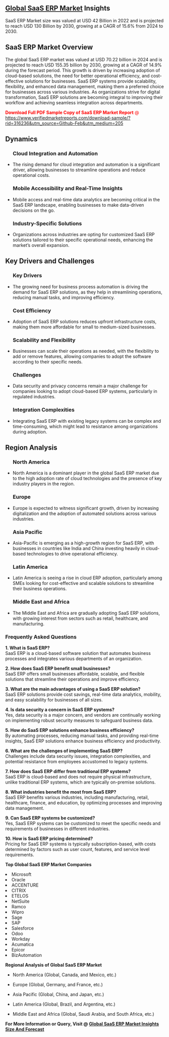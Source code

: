 <h2><a href="https://www.verifiedmarketreports.com/download-sample/?rid=316236&amp;utm_source=Github&amp;utm_medium=205" target="_blank">Global SaaS ERP Market</a> Insights</h2><p>SaaS ERP Market size was valued at USD 42 Billion in 2022 and is projected to reach USD 130 Billion by 2030, growing at a CAGR of 15.6% from 2024 to 2030.</p><p> <h2>SaaS ERP Market Overview</h2> <p>The global SaaS ERP market was valued at USD 70.22 billion in 2024 and is projected to reach USD 155.35 billion by 2030, growing at a CAGR of 14.9% during the forecast period. This growth is driven by increasing adoption of cloud-based solutions, the need for better operational efficiency, and cost-effective solutions for businesses. SaaS ERP systems provide scalability, flexibility, and enhanced data management, making them a preferred choice for businesses across various industries. As organizations strive for digital transformation, SaaS ERP solutions are becoming integral to improving their workflow and achieving seamless integration across departments.</p> <p><p><span class=""><span style="color: #ff0000;"><strong>Download Full PDF Sample Copy of SaaS ERP Market Report</strong> @ </span><a href="https://www.verifiedmarketreports.com/download-sample/?rid=316236&amp;utm_source=Github-Feb&amp;utm_medium=205" target="_blank">https://www.verifiedmarketreports.com/download-sample/?rid=316236&amp;utm_source=Github-Feb&amp;utm_medium=205</a></span></p></p> <h2>Dynamics</h2> <ul> <h3>Cloud Integration and Automation</h3> <li>The rising demand for cloud integration and automation is a significant driver, allowing businesses to streamline operations and reduce operational costs.</li> <h3>Mobile Accessibility and Real-Time Insights</h3> <li>Mobile access and real-time data analytics are becoming critical in the SaaS ERP landscape, enabling businesses to make data-driven decisions on the go.</li> <h3>Industry-Specific Solutions</h3> <li>Organizations across industries are opting for customized SaaS ERP solutions tailored to their specific operational needs, enhancing the market’s overall expansion.</li> </ul> <h2>Key Drivers and Challenges</h2> <ul> <h3>Key Drivers</h3> <li>The growing need for business process automation is driving the demand for SaaS ERP solutions, as they help in streamlining operations, reducing manual tasks, and improving efficiency.</li> <h3>Cost Efficiency</h3> <li>Adoption of SaaS ERP solutions reduces upfront infrastructure costs, making them more affordable for small to medium-sized businesses.</li> <h3>Scalability and Flexibility</h3> <li>Businesses can scale their operations as needed, with the flexibility to add or remove features, allowing companies to adopt the software according to their specific needs.</li> <h3>Challenges</h3> <li>Data security and privacy concerns remain a major challenge for companies looking to adopt cloud-based ERP systems, particularly in regulated industries.</li> <h3>Integration Complexities</h3> <li>Integrating SaaS ERP with existing legacy systems can be complex and time-consuming, which might lead to resistance among organizations during adoption.</li> </ul> <h2>Region Analysis</h2> <ul> <h3>North America</h3> <li>North America is a dominant player in the global SaaS ERP market due to the high adoption rate of cloud technologies and the presence of key industry players in the region.</li> <h3>Europe</h3> <li>Europe is expected to witness significant growth, driven by increasing digitalization and the adoption of automated solutions across various industries.</li> <h3>Asia Pacific</h3> <li>Asia-Pacific is emerging as a high-growth region for SaaS ERP, with businesses in countries like India and China investing heavily in cloud-based technologies to drive operational efficiency.</li> <h3>Latin America</h3> <li>Latin America is seeing a rise in cloud ERP adoption, particularly among SMEs looking for cost-effective and scalable solutions to streamline their business operations.</li> <h3>Middle East and Africa</h3> <li>The Middle East and Africa are gradually adopting SaaS ERP solutions, with growing interest from sectors such as retail, healthcare, and manufacturing.</li> </ul> <h3>Frequently Asked Questions</h3> <p><b>1. What is SaaS ERP?</b><br> SaaS ERP is a cloud-based software solution that automates business processes and integrates various departments of an organization.</p> <p><b>2. How does SaaS ERP benefit small businesses?</b><br> SaaS ERP offers small businesses affordable, scalable, and flexible solutions that streamline their operations and improve efficiency.</p> <p><b>3. What are the main advantages of using a SaaS ERP solution?</b><br> SaaS ERP solutions provide cost savings, real-time data analytics, mobility, and easy scalability for businesses of all sizes.</p> <p><b>4. Is data security a concern in SaaS ERP systems?</b><br> Yes, data security is a major concern, and vendors are continually working on implementing robust security measures to safeguard business data.</p> <p><b>5. How do SaaS ERP solutions enhance business efficiency?</b><br> By automating processes, reducing manual tasks, and providing real-time insights, SaaS ERP solutions enhance business efficiency and productivity.</p> <p><b>6. What are the challenges of implementing SaaS ERP?</b><br> Challenges include data security issues, integration complexities, and potential resistance from employees accustomed to legacy systems.</p> <p><b>7. How does SaaS ERP differ from traditional ERP systems?</b><br> SaaS ERP is cloud-based and does not require physical infrastructure, unlike traditional ERP systems, which are typically on-premise solutions.</p> <p><b>8. What industries benefit the most from SaaS ERP?</b><br> SaaS ERP benefits various industries, including manufacturing, retail, healthcare, finance, and education, by optimizing processes and improving data management.</p> <p><b>9. Can SaaS ERP systems be customized?</b><br> Yes, SaaS ERP systems can be customized to meet the specific needs and requirements of businesses in different industries.</p> <p><b>10. How is SaaS ERP pricing determined?</b><br> Pricing for SaaS ERP systems is typically subscription-based, with costs determined by factors such as user count, features, and service level requirements.</p> </p><p><strong>Top Global SaaS ERP Market Companies</strong></p><div data-test-id=""><p><li>Microsoft</li><li> Oracle</li><li> ACCENTURE</li><li> CITRIX</li><li> ETELOS</li><li> NetSuite</li><li> Ramco</li><li> Wipro</li><li> Sage</li><li> SAP</li><li> Salesforce</li><li> Odoo</li><li> Workday</li><li> Acumatica</li><li> Epicor</li><li> BizAutomation</li></p><div><strong>Regional Analysis of&nbsp;Global SaaS ERP Market</strong></div><ul><li dir="ltr"><p dir="ltr">North America&nbsp;(Global, Canada, and Mexico, etc.)</p></li><li dir="ltr"><p dir="ltr">Europe (Global, Germany, and France, etc.)</p></li><li dir="ltr"><p dir="ltr">Asia Pacific&nbsp;(Global, China, and Japan, etc.)</p></li><li dir="ltr"><p dir="ltr">Latin America&nbsp;(Global, Brazil, and Argentina, etc.)</p></li><li dir="ltr">Middle East and Africa&nbsp;(Global, Saudi Arabia, and South Africa, etc.)</li></ul><p><strong>For More Information or Query, Visit @&nbsp;</strong><strong><a href="https://www.verifiedmarketreports.com/product/saas-erp-market/?utm_source=Github&amp;utm_medium=205" target="_blank">Global SaaS ERP Market Insights Size And Forecast</a></strong></p></div>
